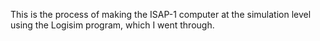 This is the process of making the ISAP-1 computer at the simulation level using the Logisim program, which I went through.

